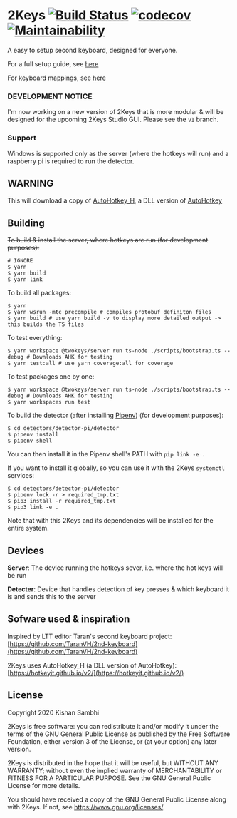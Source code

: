 # 2Keys [![Build Status](https://travis-ci.com/Gum-Joe/2Keys.svg?branch=v1)](https://travis-ci.com/Gum-Joe/2Keys) [![codecov](https://codecov.io/gh/Gum-Joe/2Keys/branch/v1/graph/badge.svg)](https://codecov.io/gh/Gum-Joe/2Keys) [![Maintainability](https://api.codeclimate.com/v1/badges/5ac4148c6d32ed9fbbab/maintainability)](https://codeclimate.com/github/Gum-Joe/2Keys/maintainability)


A easy to setup second keyboard, designed for everyone.

For a full setup guide, see [here](https://github.com/Gum-Joe/2Keys/blob/v1/docs/SETUP.md)

For keyboard mappings, see [here](https://github.com/Gum-Joe/2Keys/blob/v1/docs/MAPPINGS.md)

### DEVELOPMENT NOTICE
I'm now working on a new version of 2Keys that is more modular & will be designed for the upcoming 2Keys Studio GUI.
Please see the `v1` branch.

### Support
Windows is supported only as the server (where the hotkeys will run) and a raspberry pi is required to run the detector.

## WARNING
This will download a copy of [AutoHotkey_H](https://hotkeyit.github.io/v2/), a DLL version of [AutoHotkey](http://autohotkey.com/)

## Building
~~To build & install the server, where hotkeys are run (for development purposes):~~
```
# IGNORE
$ yarn
$ yarn build
$ yarn link
```

To build all packages:
```shell
$ yarn
$ yarn wsrun -mtc precompile # compiles protobuf definiton files
$ yarn build # use yarn build -v to display more detailed output -> this builds the TS files
```

To test everything:
```shell
$ yarn workspace @twokeys/server run ts-node ./scripts/bootstrap.ts --debug # Downloads AHK for testing
$ yarn test:all # use yarn coverage:all for coverage
```

To test packages one by one:
```shell
$ yarn workspace @twokeys/server run ts-node ./scripts/bootstrap.ts --debug # Downloads AHK for testing
$ yarn workspaces run test
```

To build the detector (after installing [Pipenv](https://github.com/pypa/pipenv)) (for development purposes):
```
$ cd detectors/detector-pi/detector
$ pipenv install
$ pipenv shell
```
You can then install it in the Pipenv shell's PATH with `pip link -e .`

If you want to install it globally, so you can use it with the 2Keys `systemctl` services:
```
$ cd detectors/detector-pi/detector
$ pipenv lock -r > required_tmp.txt
$ pip3 install -r required_tmp.txt
$ pip3 link -e .
```
Note that with this 2Keys and its dependencies will be installed for the entire system.

## Devices
**Server**: The device running the hotkeys sever, i.e. where the hot keys will be run

**Detecter**: Device that handles detection of key presses & which keyboard it is and sends this to the server


## Sofware used & inspiration
Inspired by LTT editor Taran's second keyboard project: [https://github.com/TaranVH/2nd-keyboard](https://github.com/TaranVH/2nd-keyboard)

2Keys uses AutoHotkey_H (a DLL version of AutoHotkey): [https://hotkeyit.github.io/v2/](https://hotkeyit.github.io/v2/)

## License
Copyright 2020 Kishan Sambhi

2Keys is free software: you can redistribute it and/or modify
it under the terms of the GNU General Public License as published by
the Free Software Foundation, either version 3 of the License, or
(at your option) any later version.

2Keys is distributed in the hope that it will be useful,
but WITHOUT ANY WARRANTY; without even the implied warranty of
MERCHANTABILITY or FITNESS FOR A PARTICULAR PURPOSE.  See the
GNU General Public License for more details.

You should have received a copy of the GNU General Public License
along with 2Keys.  If not, see <https://www.gnu.org/licenses/>.
